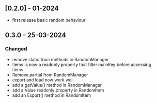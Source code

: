 ## [0.2.0] - 01-2024

- first release basic random behaviour

## 0.3.0 - 25-03-2024

### Changed

- remove static from methods in RandomManager
- Items is now a readonly property that filter mainKey before accessing Items
- Remove partial from RandomManager
- export and load now work well
- add a getValue() method in RandomManager
- add a Value readonly property in RandomItem
- add an Export() method in RandomItem